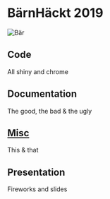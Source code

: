# BärnHäckt 2019
![Bär](https://www.bernhackt.ch/wp-content/uploads/bear_animiert_gelb-3.gif)
## Code

All shiny and chrome

## Documentation

The good, the bad & the ugly

## [Misc](https://www.youtube.com/watch?v=dQw4w9WgXcQ)

This & that

## Presentation

Fireworks and slides
